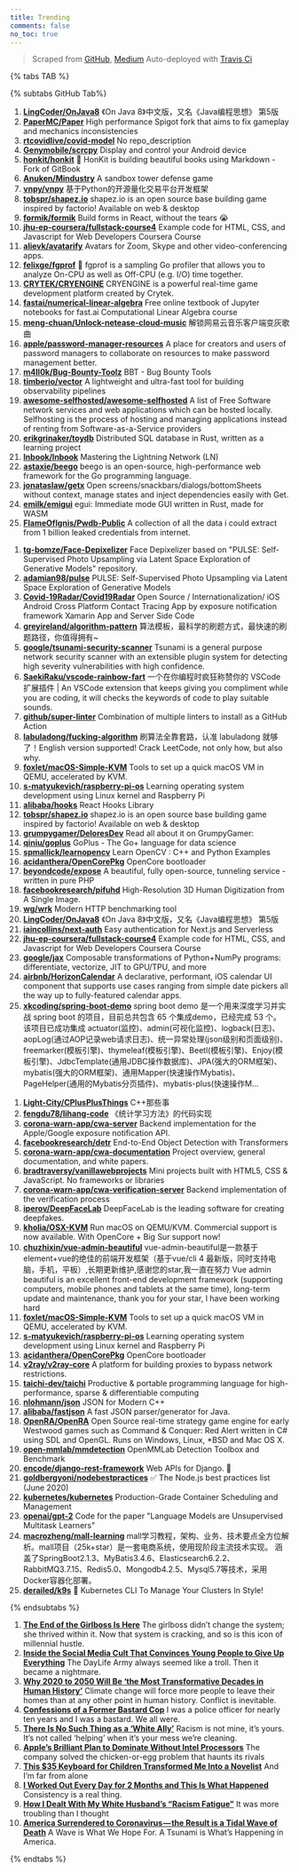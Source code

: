 ```yaml
---
title: Trending
comments: false
no_toc: true
---
```


> Scraped from [GitHub](https://github.com/trending), [Medium](https://medium.com/topic/popular)
Auto-deployed with [Travis Ci](https://travis-ci.org/)

{% tabs TAB %}
<!-- tab GitHub -->
{% subtabs GitHub Tab%}
<!-- tab Daily -->
1. [**LingCoder/OnJava8**](https://github.com/LingCoder/OnJava8)
《On Java 8》中文版，又名《Java编程思想》 第5版
2. [**PaperMC/Paper**](https://github.com/PaperMC/Paper)
High performance Spigot fork that aims to fix gameplay and mechanics inconsistencies
3. [**rtcovidlive/covid-model**](https://github.com/rtcovidlive/covid-model)
No repo_description
4. [**Genymobile/scrcpy**](https://github.com/Genymobile/scrcpy)
Display and control your Android device
5. [**honkit/honkit**](https://github.com/honkit/honkit)
📖 HonKit is building beautiful books using Markdown - Fork of GitBook
6. [**Anuken/Mindustry**](https://github.com/Anuken/Mindustry)
A sandbox tower defense game
7. [**vnpy/vnpy**](https://github.com/vnpy/vnpy)
基于Python的开源量化交易平台开发框架
8. [**tobspr/shapez.io**](https://github.com/tobspr/shapez.io)
shapez.io is an open source base building game inspired by factorio! Available on web & desktop
9. [**formik/formik**](https://github.com/formik/formik)
Build forms in React, without the tears 😭
10. [**jhu-ep-coursera/fullstack-course4**](https://github.com/jhu-ep-coursera/fullstack-course4)
Example code for HTML, CSS, and Javascript for Web Developers Coursera Course
11. [**alievk/avatarify**](https://github.com/alievk/avatarify)
Avatars for Zoom, Skype and other video-conferencing apps.
12. [**felixge/fgprof**](https://github.com/felixge/fgprof)
🚀 fgprof is a sampling Go profiler that allows you to analyze On-CPU as well as Off-CPU (e.g. I/O) time together.
13. [**CRYTEK/CRYENGINE**](https://github.com/CRYTEK/CRYENGINE)
CRYENGINE is a powerful real-time game development platform created by Crytek.
14. [**fastai/numerical-linear-algebra**](https://github.com/fastai/numerical-linear-algebra)
Free online textbook of Jupyter notebooks for fast.ai Computational Linear Algebra course
15. [**meng-chuan/Unlock-netease-cloud-music**](https://github.com/meng-chuan/Unlock-netease-cloud-music)
解锁网易云音乐客户端变灰歌曲
16. [**apple/password-manager-resources**](https://github.com/apple/password-manager-resources)
A place for creators and users of password managers to collaborate on resources to make password management better.
17. [**m4ll0k/Bug-Bounty-Toolz**](https://github.com/m4ll0k/Bug-Bounty-Toolz)
BBT - Bug Bounty Tools
18. [**timberio/vector**](https://github.com/timberio/vector)
A lightweight and ultra-fast tool for building observability pipelines
19. [**awesome-selfhosted/awesome-selfhosted**](https://github.com/awesome-selfhosted/awesome-selfhosted)
A list of Free Software network services and web applications which can be hosted locally. Selfhosting is the process of hosting and managing applications instead of renting from Software-as-a-Service providers
20. [**erikgrinaker/toydb**](https://github.com/erikgrinaker/toydb)
Distributed SQL database in Rust, written as a learning project
21. [**lnbook/lnbook**](https://github.com/lnbook/lnbook)
Mastering the Lightning Network (LN)
22. [**astaxie/beego**](https://github.com/astaxie/beego)
beego is an open-source, high-performance web framework for the Go programming language.
23. [**jonataslaw/getx**](https://github.com/jonataslaw/getx)
Open screens/snackbars/dialogs/bottomSheets without context, manage states and inject dependencies easily with Get.
24. [**emilk/emigui**](https://github.com/emilk/emigui)
egui: Immediate mode GUI written in Rust, made for WASM
25. [**FlameOfIgnis/Pwdb-Public**](https://github.com/FlameOfIgnis/Pwdb-Public)
A collection of all the data i could extract from 1 billion leaked credentials from internet.
<!-- endtab -->
<!-- tab Weekly -->
1. [**tg-bomze/Face-Depixelizer**](https://github.com/tg-bomze/Face-Depixelizer)
Face Depixelizer based on "PULSE: Self-Supervised Photo Upsampling via Latent Space Exploration of Generative Models" repository.
2. [**adamian98/pulse**](https://github.com/adamian98/pulse)
PULSE: Self-Supervised Photo Upsampling via Latent Space Exploration of Generative Models
3. [**Covid-19Radar/Covid19Radar**](https://github.com/Covid-19Radar/Covid19Radar)
Open Source / Internationalization/ iOS Android Cross Platform Contact Tracing App by exposure notification framework Xamarin App and Server Side Code
4. [**greyireland/algorithm-pattern**](https://github.com/greyireland/algorithm-pattern)
算法模板，最科学的刷题方式，最快速的刷题路径，你值得拥有~
5. [**google/tsunami-security-scanner**](https://github.com/google/tsunami-security-scanner)
Tsunami is a general purpose network security scanner with an extensible plugin system for detecting high severity vulnerabilities with high confidence.
6. [**SaekiRaku/vscode-rainbow-fart**](https://github.com/SaekiRaku/vscode-rainbow-fart)
一个在你编程时疯狂称赞你的 VSCode 扩展插件 | An VSCode extension that keeps giving you compliment while you are coding, it will checks the keywords of code to play suitable sounds.
7. [**github/super-linter**](https://github.com/github/super-linter)
Combination of multiple linters to install as a GitHub Action
8. [**labuladong/fucking-algorithm**](https://github.com/labuladong/fucking-algorithm)
刷算法全靠套路，认准 labuladong 就够了！English version supported! Crack LeetCode, not only how, but also why.
9. [**foxlet/macOS-Simple-KVM**](https://github.com/foxlet/macOS-Simple-KVM)
Tools to set up a quick macOS VM in QEMU, accelerated by KVM.
10. [**s-matyukevich/raspberry-pi-os**](https://github.com/s-matyukevich/raspberry-pi-os)
Learning operating system development using Linux kernel and Raspberry Pi
11. [**alibaba/hooks**](https://github.com/alibaba/hooks)
React Hooks Library
12. [**tobspr/shapez.io**](https://github.com/tobspr/shapez.io)
shapez.io is an open source base building game inspired by factorio! Available on web & desktop
13. [**grumpygamer/DeloresDev**](https://github.com/grumpygamer/DeloresDev)
Read all about it on GrumpyGamer:
14. [**qiniu/goplus**](https://github.com/qiniu/goplus)
GoPlus - The Go+ language for data science
15. [**spmallick/learnopencv**](https://github.com/spmallick/learnopencv)
Learn OpenCV : C++ and Python Examples
16. [**acidanthera/OpenCorePkg**](https://github.com/acidanthera/OpenCorePkg)
OpenCore bootloader
17. [**beyondcode/expose**](https://github.com/beyondcode/expose)
A beautiful, fully open-source, tunneling service - written in pure PHP
18. [**facebookresearch/pifuhd**](https://github.com/facebookresearch/pifuhd)
High-Resolution 3D Human Digitization from A Single Image.
19. [**wg/wrk**](https://github.com/wg/wrk)
Modern HTTP benchmarking tool
20. [**LingCoder/OnJava8**](https://github.com/LingCoder/OnJava8)
《On Java 8》中文版，又名《Java编程思想》 第5版
21. [**iaincollins/next-auth**](https://github.com/iaincollins/next-auth)
Easy authentication for Next.js and Serverless
22. [**jhu-ep-coursera/fullstack-course4**](https://github.com/jhu-ep-coursera/fullstack-course4)
Example code for HTML, CSS, and Javascript for Web Developers Coursera Course
23. [**google/jax**](https://github.com/google/jax)
Composable transformations of Python+NumPy programs: differentiate, vectorize, JIT to GPU/TPU, and more
24. [**airbnb/HorizonCalendar**](https://github.com/airbnb/HorizonCalendar)
A declarative, performant, iOS calendar UI component that supports use cases ranging from simple date pickers all the way up to fully-featured calendar apps.
25. [**xkcoding/spring-boot-demo**](https://github.com/xkcoding/spring-boot-demo)
spring boot demo 是一个用来深度学习并实战 spring boot 的项目，目前总共包含 65 个集成demo，已经完成 53 个。 该项目已成功集成 actuator(监控)、admin(可视化监控)、logback(日志)、aopLog(通过AOP记录web请求日志)、统一异常处理(json级别和页面级别)、freemarker(模板引擎)、thymeleaf(模板引擎)、Beetl(模板引擎)、Enjoy(模板引擎)、JdbcTemplate(通用JDBC操作数据库)、JPA(强大的ORM框架)、mybatis(强大的ORM框架)、通用Mapper(快速操作Mybatis)、PageHelper(通用的Mybatis分页插件)、mybatis-plus(快速操作M…
<!-- endtab -->
<!-- tab Monthly -->
1. [**Light-City/CPlusPlusThings**](https://github.com/Light-City/CPlusPlusThings)
C++那些事
2. [**fengdu78/lihang-code**](https://github.com/fengdu78/lihang-code)
《统计学习方法》的代码实现
3. [**corona-warn-app/cwa-server**](https://github.com/corona-warn-app/cwa-server)
Backend implementation for the Apple/Google exposure notification API.
4. [**facebookresearch/detr**](https://github.com/facebookresearch/detr)
End-to-End Object Detection with Transformers
5. [**corona-warn-app/cwa-documentation**](https://github.com/corona-warn-app/cwa-documentation)
Project overview, general documentation, and white papers.
6. [**bradtraversy/vanillawebprojects**](https://github.com/bradtraversy/vanillawebprojects)
Mini projects built with HTML5, CSS & JavaScript. No frameworks or libraries
7. [**corona-warn-app/cwa-verification-server**](https://github.com/corona-warn-app/cwa-verification-server)
Backend implementation of the verification process
8. [**iperov/DeepFaceLab**](https://github.com/iperov/DeepFaceLab)
DeepFaceLab is the leading software for creating deepfakes.
9. [**kholia/OSX-KVM**](https://github.com/kholia/OSX-KVM)
Run macOS on QEMU/KVM. Commercial support is now available. With OpenCore + Big Sur support now!
10. [**chuzhixin/vue-admin-beautiful**](https://github.com/chuzhixin/vue-admin-beautiful)
vue-admin-beautiful是一款基于element+vue的绝佳的前端开发框架（基于vue/cli 4 最新版，同时支持电脑，手机，平板）,长期更新维护,感谢您的star,我一直在努力 Vue admin beautiful is an excellent front-end development framework (supporting computers, mobile phones and tablets at the same time), long-term update and maintenance, thank you for your star, I have been working hard
11. [**foxlet/macOS-Simple-KVM**](https://github.com/foxlet/macOS-Simple-KVM)
Tools to set up a quick macOS VM in QEMU, accelerated by KVM.
12. [**s-matyukevich/raspberry-pi-os**](https://github.com/s-matyukevich/raspberry-pi-os)
Learning operating system development using Linux kernel and Raspberry Pi
13. [**acidanthera/OpenCorePkg**](https://github.com/acidanthera/OpenCorePkg)
OpenCore bootloader
14. [**v2ray/v2ray-core**](https://github.com/v2ray/v2ray-core)
A platform for building proxies to bypass network restrictions.
15. [**taichi-dev/taichi**](https://github.com/taichi-dev/taichi)
Productive & portable programming language for high-performance, sparse & differentiable computing
16. [**nlohmann/json**](https://github.com/nlohmann/json)
JSON for Modern C++
17. [**alibaba/fastjson**](https://github.com/alibaba/fastjson)
A fast JSON parser/generator for Java.
18. [**OpenRA/OpenRA**](https://github.com/OpenRA/OpenRA)
Open Source real-time strategy game engine for early Westwood games such as Command & Conquer: Red Alert written in C# using SDL and OpenGL. Runs on Windows, Linux, *BSD and Mac OS X.
19. [**open-mmlab/mmdetection**](https://github.com/open-mmlab/mmdetection)
OpenMMLab Detection Toolbox and Benchmark
20. [**encode/django-rest-framework**](https://github.com/encode/django-rest-framework)
Web APIs for Django. 🎸
21. [**goldbergyoni/nodebestpractices**](https://github.com/goldbergyoni/nodebestpractices)
✅ The Node.js best practices list (June 2020)
22. [**kubernetes/kubernetes**](https://github.com/kubernetes/kubernetes)
Production-Grade Container Scheduling and Management
23. [**openai/gpt-2**](https://github.com/openai/gpt-2)
Code for the paper "Language Models are Unsupervised Multitask Learners"
24. [**macrozheng/mall-learning**](https://github.com/macrozheng/mall-learning)
mall学习教程，架构、业务、技术要点全方位解析。mall项目（25k+star）是一套电商系统，使用现阶段主流技术实现。 涵盖了SpringBoot2.1.3、MyBatis3.4.6、Elasticsearch6.2.2、RabbitMQ3.7.15、Redis5.0、Mongodb4.2.5、Mysql5.7等技术，采用Docker容器化部署。
25. [**derailed/k9s**](https://github.com/derailed/k9s)
🐶 Kubernetes CLI To Manage Your Clusters In Style!
<!-- endtab -->
{% endsubtabs %}
<!-- endtab -->
<!-- tab Medium -->
1. [**The End of the Girlboss Is Here**](https://gen.medium.com/the-end-of-the-girlboss-is-nigh-4591dec34ed8?source=topic_page---------------------------20)
The girlboss didn’t change the system; she thrived within it. Now that system is cracking, and so is this icon of millennial hustle.
2. [**Inside the Social Media Cult That Convinces Young People to Give Up Everything**](https://onezero.medium.com/inside-the-social-media-cult-that-convinces-young-people-to-give-up-everything-f3878fbec632?source=topic_page---------0------------------1)
The DayLife Army always seemed like a troll. Then it became a nightmare.
3. [**Why 2020 to 2050 Will Be ‘the Most Transformative Decades in Human History’**](https://onezero.medium.com/why-2020-to-2050-will-be-the-most-transformative-decades-in-human-history-ba282dcd83c7?source=topic_page---------1------------------1)
Climate change will force more people to leave their homes than at any other point in human history. Conflict is inevitable.
4. [**Confessions of a Former Bastard Cop**](https://medium.com/@OfcrACab/confessions-of-a-former-bastard-cop-bb14d17bc759?source=topic_page---------2------------------1)
I was a police officer for nearly ten years and I was a bastard. We all were.
5. [**There Is No Such Thing as a ‘White Ally’**](https://humanparts.medium.com/there-is-no-such-thing-as-a-white-ally-469bb82799f2?source=topic_page---------4------------------1)
Racism is not mine, it’s yours. It’s not called ‘helping’ when it’s your mess we’re cleaning.
6. [**Apple’s Brilliant Plan to Dominate Without Intel Processors**](https://onezero.medium.com/apples-brilliant-plan-to-dominate-without-intel-processors-d664a0babd3b?source=topic_page---------5------------------1)
The company solved the chicken-or-egg problem that haunts its rivals
7. [**This $35 Keyboard for Children Transformed Me Into a Novelist**](https://onezero.medium.com/this-35-keyboard-for-children-transformed-me-into-a-novelist-436a55370ee5?source=topic_page---------6------------------1)
And I’m far from alone
8. [**I Worked Out Every Day for 2 Months and This Is What Happened**](https://medium.com/the-ascent/i-worked-out-every-day-for-2-months-and-this-is-what-happened-fcdb37fa3b4c?source=topic_page---------7------------------1)
Consistency is a real thing.
9. [**How I Dealt With My White Husband’s “Racism Fatigue”**](https://medium.com/@syzygy33/how-i-dealt-with-my-white-husbands-racism-fatigue-ca8d4aa06c2f?source=topic_page---------8------------------1)
It was more troubling than I thought
10. [**America Surrendered to Coronavirus — the Result is a Tidal Wave of Death**](https://eand.co/america-surrendered-to-coronavirus-the-result-is-a-tidal-wave-of-death-b47c20d6597f?source=topic_page---------9------------------1)
A Wave is What We Hope For. A Tsunami is What’s Happening in America.
<!-- endtab -->
{% endtabs %}
